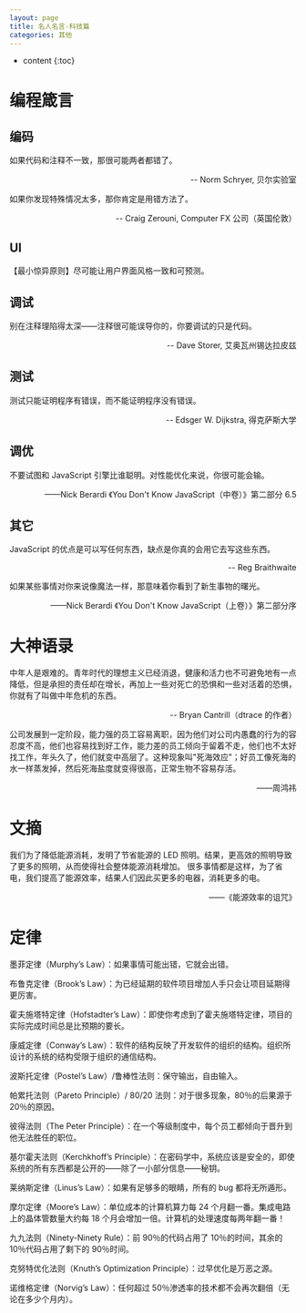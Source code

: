```yaml
---
layout: page
title: 名人名言·科技篇
categories: 其他
---
```


* content
{:toc}

# 编程箴言

## 编码

如果代码和注释不一致，那很可能两者都错了。
<p style="text-align: right">-- Norm Schryer, 贝尔实验室</p>

如果你发现特殊情况太多，那你肯定是用错方法了。
<p style="text-align: right">-- Craig Zerouni, Computer FX 公司（英国伦敦）</p>

## UI

【最小惊异原则】尽可能让用户界面风格一致和可预测。

## 调试

别在注释理陷得太深——注释很可能误导你的，你要调试的只是代码。
<p style="text-align: right">-- Dave Storer, 艾奥瓦州锡达拉皮兹</p>

## 测试

测试只能证明程序有错误，而不能证明程序没有错误。
<p style="text-align: right">-- Edsger W. Dijkstra, 得克萨斯大学</p>

## 调优

不要试图和 JavaScript 引擎比谁聪明。对性能优化来说，你很可能会输。

<p style="text-align: right">——Nick Berardi 《You Don't Know JavaScript（中卷）》第二部分 6.5</p>

## 其它

JavaScript 的优点是可以写任何东西，缺点是你真的会用它去写这些东西。
<p style="text-align: right">-- Reg Braithwaite</p>

如果某些事情对你来说像魔法一样，那意味着你看到了新生事物的曙光。

<p style="text-align: right">——Nick Berardi 《You Don't Know JavaScript（上卷）》第二部分序</p>

# 大神语录

中年人是艰难的。青年时代的理想主义已经消退，健康和活力也不可避免地有一点降低，但是承担的责任却在增长，再加上一些对死亡的恐惧和一些对活着的恐惧，你就有了叫做中年危机的东西。
<p style="text-align: right">-- Bryan Cantrill（dtrace 的作者）</p>

公司发展到一定阶段，能力强的员工容易离职，因为他们对公司内愚蠢的行为的容忍度不高，他们也容易找到好工作，能力差的员工倾向于留着不走，他们也不太好找工作，年头久了，他们就变中高层了。这种现象叫"死海效应"；好员工像死海的水一样蒸发掉，然后死海盐度就变得很高，正常生物不容易存活。

<p style="text-align: right">——周鸿祎</p>

# 文摘

我们为了降低能源消耗，发明了节省能源的 LED 照明。结果，更高效的照明导致了更多的照明，从而使得社会整体能源消耗增加。
很多事情都是这样，为了省电，我们提高了能源效率，结果人们因此买更多的电器，消耗更多的电。

<p style="text-align: right">——《能源效率的诅咒》</p>

# 定律

墨菲定律（Murphy’s Law）：如果事情可能出错，它就会出错。

布鲁克定律（Brook’s Law）：为已经延期的软件项目增加人手只会让项目延期得更厉害。

霍夫施塔特定律（Hofstadter’s Law）：即使你考虑到了霍夫施塔特定律，项目的实际完成时间总是比预期的要长。

康威定律（Conway’s Law）：软件的结构反映了开发软件的组织的结构。组织所设计的系统的结构受限于组织的通信结构。

波斯托定律（Postel’s Law）/鲁棒性法则：保守输出，自由输入。

帕累托法则（Pareto Principle）/ 80/20 法则：对于很多现象，80％的后果源于 20％的原因。

彼得法则（The Peter Principle）：在一个等级制度中，每个员工都倾向于晋升到他无法胜任的职位。

基尔霍夫法则（Kerchkhoff’s Principle）：在密码学中，系统应该是安全的，即使系统的所有东西都是公开的——除了一小部分信息——秘钥。

莱纳斯定律（Linus’s Law）：如果有足够多的眼睛，所有的 bug 都将无所遁形。

摩尔定律（Moore’s Law）：单位成本的计算机算力每 24 个月翻一番。集成电路上的晶体管数量大约每 18 个月会增加一倍。计算机的处理速度每两年翻一番！

九九法则（Ninety-Ninety Rule）：前 90％的代码占用了 10％的时间，其余的 10％代码占用了剩下的 90％时间。

克努特优化法则（Knuth’s Optimization Principle）：过早优化是万恶之源。

诺维格定律（Norvig’s Law）：任何超过 50％渗透率的技术都不会再次翻倍（无论在多少个月内）。
